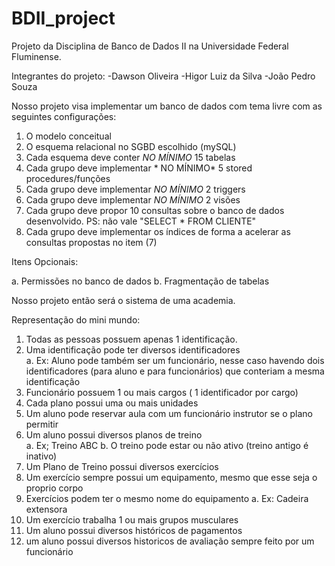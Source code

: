 # BDII_project

Projeto da Disciplina de Banco de Dados II na Universidade Federal Fluminense.

Integrantes do projeto:
-Dawson Oliveira
-Higor Luiz da Silva
-João Pedro Souza

Nosso projeto visa implementar um banco de dados com tema livre com as seguintes configurações:

1. O modelo conceitual
2. O esquema relacional no SGBD escolhido (mySQL)
3. Cada esquema deve conter *NO MÍNIMO* 15 tabelas
4. Cada grupo deve implementar * NO MÍNIMO* 5 stored procedures/funções
5. Cada grupo deve implementar *NO MÍNIMO* 2 triggers
6. Cada grupo deve implementar *NO MÍNIMO* 2 visões
7. Cada grupo deve propor 10 consultas sobre o banco de dados desenvolvido. PS: não vale "SELECT * FROM CLIENTE"
8. Cada grupo deve implementar os índices de forma a acelerar as consultas propostas no item (7)

Itens Opcionais:

a. Permissões no banco de dados
b. Fragmentação de tabelas

Nosso projeto então será o sistema de uma academia.

Representação do mini mundo:
1. Todas as pessoas possuem apenas 1 identificação. 
2. Uma identificação pode ter diversos identificadores  
a. Ex: Aluno pode também ser um funcionário, nesse caso havendo 
dois identificadores (para aluno e para funcionários) que 
conteriam a mesma identificação 
3. Funcionário possuem 1 ou mais cargos ( 1 identificador por cargo) 
4. Cada plano possui uma ou mais unidades 
5. Um aluno pode reservar aula com um funcionário instrutor se o 
plano permitir 
6. Um aluno possui diversos planos de treino  
a. Ex; Treino ABC 
b. O treino pode estar ou não ativo (treino antigo é inativo) 
7. Um Plano de Treino possui diversos exercícios 
8. Um exercício sempre possui um equipamento, mesmo que esse seja 
o proprio corpo 
9. Exercícios podem ter o mesmo nome do equipamento 
a. Ex: Cadeira extensora 
10. Um exercício trabalha 1 ou mais grupos musculares 
11. Um aluno possui diversos históricos de pagamentos 
12. um aluno possui diversos historicos de avaliação sempre feito por 
um funcionário
